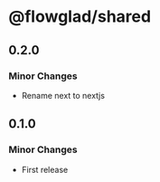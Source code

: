 # @flowglad/shared

## 0.2.0

### Minor Changes

- Rename next to nextjs

## 0.1.0

### Minor Changes

- First release
